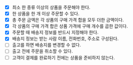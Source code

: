 - [x] 최소 한 종류 이상의 상품을 주문해야 한다.
- [x] 한 상품을 한 개 이상 주문할 수 있다.
- [x] 총 주문 금액은 각 상품의 구매 가격 합을 모두 더한 금액이다.
- [x] 각 상품의 구매 가격 합은 상품 가격에 구매 개수를 곱한 값이다.
- [x] 주문할 때 배송지 정보를 반드시 지정해야 한다.
- [x] 배송지 정보는 받는 사람 이름, 전화번호, 주소로 구성된다.
- [ ] 출고를 하면 배송지를 변경할 수 없다.
- [ ] 출고 전에 주문을 취소할 수 있다.
- [ ] 고객이 결제를 완료하기 전에는 상품을 준비하지 않는다.